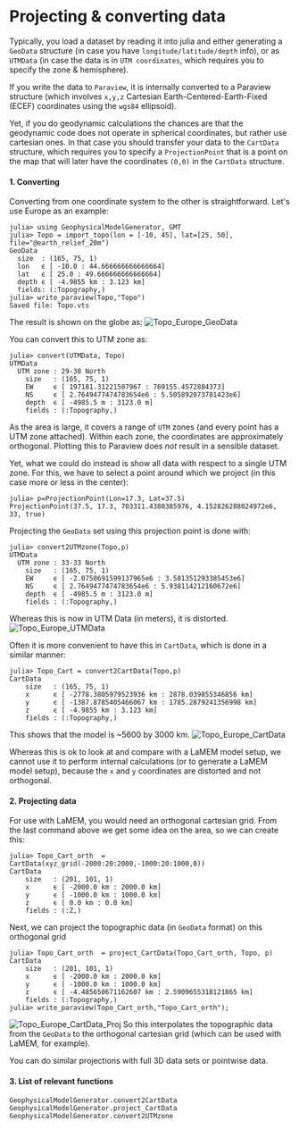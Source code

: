 # Projecting & converting data

Typically, you load a dataset by reading it into julia and either generating a `GeoData` structure (in case you have `longitude/latitude/depth` info), or as `UTMData` (in case the data is in `UTM coordinates`, which requires you to specify the zone & hemisphere).

If you write the data to `Paraview`, it is internally converted to a Paraview structure (which involves `x,y,z` Cartesian Earth-Centered-Earth-Fixed (ECEF) coordinates using the `wgs84` ellipsoid).

Yet, if you do geodynamic calculations the chances are that the geodynamic code does not operate in spherical coordinates, but rather use cartesian ones. In that case you should transfer your data to the `CartData` structure, which requires you to specify a `ProjectionPoint` that is a point on the map that will later have the coordinates `(0,0)` in the `CartData` structure.


#### 1. Converting
Converting from one coordinate system to the other is straightforward. Let's use Europe as an example:

```julia-repl
julia> using GeophysicalModelGenerator, GMT
julia> Topo = import_topo(lon = [-10, 45], lat=[25, 50], file="@earth_relief_20m")
GeoData
  size  : (165, 75, 1)
  lon   ϵ [ -10.0 : 44.666666666666664]
  lat   ϵ [ 25.0 : 49.666666666666664]
  depth ϵ [ -4.9855 km : 3.123 km]
  fields: (:Topography,)
julia> write_paraview(Topo,"Topo")
Saved file: Topo.vts
```
The result is shown on the globe as:
![Topo_Europe_GeoData](../assets/img/Topo_Europe_GeoData.png)

You can convert this to UTM zone as:
```julia-repl
julia> convert(UTMData, Topo)
UTMData
  UTM zone : 29-38 North
    size   : (165, 75, 1)
    EW     ϵ [ 197181.31221507967 : 769155.4572884373]
    NS     ϵ [ 2.7649477474783654e6 : 5.505892073781423e6]
    depth  ϵ [ -4985.5 m : 3123.0 m]
    fields : (:Topography,)
```
As the area is large, it covers a range of `UTM` zones (and every point has a UTM zone attached). Within each zone, the coordinates are approximately orthogonal. Plotting this to Paraview does *not* result in a sensible dataset.

Yet, what we could do instead is show all data with respect to a single UTM zone. For this, we have to select a point around which we project (in this case more or less in the center):

```julia-repl
julia> p=ProjectionPoint(Lon=17.3, Lat=37.5)
ProjectionPoint(37.5, 17.3, 703311.4380385976, 4.152826288024972e6, 33, true)
```

Projecting the `GeoData` set using this projection point is done with:
```julia-repl
julia> convert2UTMzone(Topo,p)
UTMData
  UTM zone : 33-33 North
    size   : (165, 75, 1)
    EW     ϵ [ -2.0750691599137965e6 : 3.581351293385453e6]
    NS     ϵ [ 2.7649477474783654e6 : 5.938114212160672e6]
    depth  ϵ [ -4985.5 m : 3123.0 m]
    fields : (:Topography,)
```
Whereas this is now in UTM Data (in meters), it is distorted.
![Topo_Europe_UTMData](../assets/img/Topo_Europe_UTMData.png)

Often it is more convenient to have this in `CartData`, which is done in a similar manner:
```julia-repl
julia> Topo_Cart = convert2CartData(Topo,p)
CartData
    size   : (165, 75, 1)
    x      ϵ [ -2778.3805979523936 km : 2878.039855346856 km]
    y      ϵ [ -1387.8785405466067 km : 1785.2879241356998 km]
    z      ϵ [ -4.9855 km : 3.123 km]
    fields : (:Topography,)
```
This shows that the model is ~5600 by 3000 km.
![Topo_Europe_CartData](../assets/img/Topo_Europe_CartData.png)

Whereas this is ok to look at and compare with a LaMEM model setup, we cannot use it to perform internal calculations (or to generate a LaMEM model setup), because the `x` and `y` coordinates are distorted and not orthogonal.

#### 2. Projecting data
For use with LaMEM, you would need an orthogonal cartesian grid. From the last command above we get some idea on the area, so we can create this:
```julia-repl
julia> Topo_Cart_orth  = CartData(xyz_grid(-2000:20:2000,-1000:20:1000,0))
CartData
    size   : (201, 101, 1)
    x      ϵ [ -2000.0 km : 2000.0 km]
    y      ϵ [ -1000.0 km : 1000.0 km]
    z      ϵ [ 0.0 km : 0.0 km]
    fields : (:Z,)
```
Next, we can project the topographic data (in `GeoData` format) on this orthogonal grid
```julia-repl
julia> Topo_Cart_orth  = project_CartData(Topo_Cart_orth, Topo, p)
CartData
    size   : (201, 101, 1)
    x      ϵ [ -2000.0 km : 2000.0 km]
    y      ϵ [ -1000.0 km : 1000.0 km]
    z      ϵ [ -4.485650671162607 km : 2.5909655318121865 km]
    fields : (:Topography,)
julia> write_paraview(Topo_Cart_orth,"Topo_Cart_orth");
```
![Topo_Europe_CartData_Proj](../assets/img/Topo_Europe_CartData_Proj.png)
So this interpolates the topographic data from the `GeoData` to the orthogonal cartesian grid (which can be used with LaMEM, for example).

You can do similar projections with full 3D data sets or pointwise data.

#### 3. List of relevant functions

```@docs
GeophysicalModelGenerator.convert2CartData
GeophysicalModelGenerator.project_CartData
GeophysicalModelGenerator.convert2UTMzone
```
